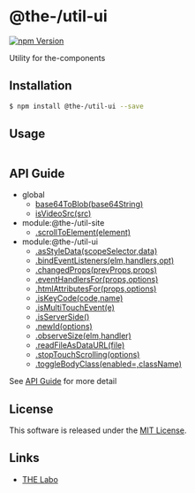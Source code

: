 @the-/util-ui
==========

<!---
This file is generated by @the-/templates. Do not update manually.
--->

<!-- Badge Start -->
<a name="badges"></a>

[![npm Version][bd_npm_shield_url]][bd_npm_url]

[bd_repo_url]: https://github.com/the-labo/the
[bd_npm_url]: http://www.npmjs.org/package/@the-/util-ui
[bd_npm_shield_url]: http://img.shields.io/npm/v/@the-/util-ui.svg?style=flat

<!-- Badge End -->


<!-- Description Start -->
<a name="description"></a>

Utility for the-components

<!-- Description End -->


<!-- Overview Start -->
<a name="overview"></a>




<!-- Overview End -->


<!-- Sections Start -->
<a name="sections"></a>

<!-- Section from "doc/readme/01.Installation.md.hbs" Start -->

<a name="section-doc-readme-01-installation-md"></a>

Installation
-----

```bash
$ npm install @the-/util-ui --save
```


<!-- Section from "doc/readme/01.Installation.md.hbs" End -->

<!-- Section from "doc/readme/02.Usage.md.hbs" Start -->

<a name="section-doc-readme-02-usage-md"></a>

Usage
---------

```javascript

```


<!-- Section from "doc/readme/02.Usage.md.hbs" End -->


<!-- Sections Start -->

<a name="api"></a>

## API Guide


- global
  - [base64ToBlob(base64String)](./doc/api/api.md#base64ToBlob)
  - [isVideoSrc(src)](./doc/api/api.md#isVideoSrc)
- module:@the-/util-site
  - [.scrollToElement(element)](./doc/api/api.md#module_@the-/util-site.scrollToElement)
- module:@the-/util-ui
  - [.asStyleData(scopeSelector,data)](./doc/api/api.md#module_@the-/util-ui.asStyleData)
  - [.bindEventListeners(elm,handlers,opt)](./doc/api/api.md#module_@the-/util-ui.bindEventListeners)
  - [.changedProps(prevProps,props)](./doc/api/api.md#module_@the-/util-ui.changedProps)
  - [.eventHandlersFor(props,options)](./doc/api/api.md#module_@the-/util-ui.eventHandlersFor)
  - [.htmlAttributesFor(props,options)](./doc/api/api.md#module_@the-/util-ui.htmlAttributesFor)
  - [.isKeyCode(code,name)](./doc/api/api.md#module_@the-/util-ui.isKeyCode)
  - [.isMultiTouchEvent(e)](./doc/api/api.md#module_@the-/util-ui.isMultiTouchEvent)
  - [.isServerSide()](./doc/api/api.md#module_@the-/util-ui.isServerSide)
  - [.newId(options)](./doc/api/api.md#module_@the-/util-ui.newId)
  - [.observeSize(elm,handler)](./doc/api/api.md#module_@the-/util-ui.observeSize)
  - [.readFileAsDataURL(file)](./doc/api/api.md#module_@the-/util-ui.readFileAsDataURL)
  - [.stopTouchScrolling(options)](./doc/api/api.md#module_@the-/util-ui.stopTouchScrolling)
  - [.toggleBodyClass(enabled&#x3D;,className)](./doc/api/api.md#module_@the-/util-ui.toggleBodyClass)

See [API Guide](./doc/api/api.md) for more detail


<!-- LICENSE Start -->
<a name="license"></a>

License
-------
This software is released under the [MIT License](https://github.com/the-labo/the/blob/master/LICENSE).

<!-- LICENSE End -->


<!-- Links Start -->
<a name="links"></a>

Links
------

+ [THE Labo][the_labo_url]

[the_labo_url]: https://github.com/the-labo

<!-- Links End -->
